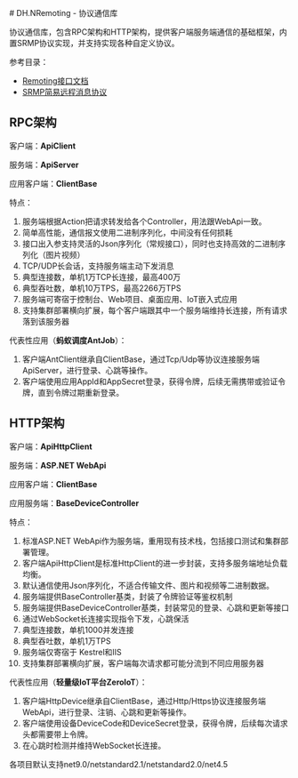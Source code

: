 ﻿﻿# DH.NRemoting - 协议通信库

协议通信库，包含RPC架构和HTTP架构，提供客户端服务端通信的基础框架，内置SRMP协议实现，并支持实现各种自定义协议。  



参考目录：

- [Remoting接口文档](Doc/RemotingApi.MD)
- [SRMP简易远程消息协议](Doc/SRMP.MD)



## RPC架构
客户端：**ApiClient**

服务端：**ApiServer**

应用客户端：**ClientBase**

特点：

1. 服务端根据Action把请求转发给各个Controller，用法跟WebApi一致。
2. 简单高性能，通信报文使用二进制序列化，中间没有任何损耗
3. 接口出入参支持灵活的Json序列化（常规接口），同时也支持高效的二进制序列化（图片视频）
4. TCP/UDP长会话，支持服务端主动下发消息
5. 典型连接数，单机1万TCP长连接，最高400万
6. 典型吞吐数，单机10万TPS，最高2266万TPS
7. 服务端可寄宿于控制台、Web项目、桌面应用、IoT嵌入式应用
8. 支持集群部署横向扩展，每个客户端跟其中一个服务端维持长连接，所有请求落到该服务器

代表性应用（**蚂蚁调度AntJob**）：

1. 客户端AntClient继承自ClientBase，通过Tcp/Udp等协议连接服务端ApiServer，进行登录、心跳等操作。
2. 客户端使用应用AppId和AppSecret登录，获得令牌，后续无需携带或验证令牌，直到令牌过期重新登录。




## HTTP架构
客户端：**ApiHttpClient**

服务端：**ASP.NET WebApi**

应用客户端：**ClientBase**

应用服务端：**BaseDeviceController**

特点：

1. 标准ASP.NET WebApi作为服务端，重用现有技术栈，包括接口测试和集群部署管理。
2. 客户端ApiHttpClient是标准HttpClient的进一步封装，支持多服务端地址负载均衡。
3. 默认通信使用Json序列化，不适合传输文件、图片和视频等二进制数据。
4. 服务端提供BaseController基类，封装了令牌验证等鉴权机制
5. 服务端提供BaseDeviceController基类，封装常见的登录、心跳和更新等接口
6. 通过WebSocket长连接实现指令下发，心跳保活
7. 典型连接数，单机1000并发连接
8. 典型吞吐数，单机1万TPS
9. 服务端仅寄宿于 Kestrel和IIS
10. 支持集群部署横向扩展，客户端每次请求都可能分流到不同应用服务器

代表性应用（**轻量级IoT平台ZeroIoT**）：

1. 客户端HttpDevice继承自ClientBase，通过Http/Https协议连接服务端WebApi，进行登录、注销、心跳和更新等操作。
2. 客户端使用设备DeviceCode和DeviceSecret登录，获得令牌，后续每次请求头都需要带上令牌。
3. 在心跳时检测并维持WebSocket长连接。

各项目默认支持net9.0/netstandard2.1/netstandard2.0/net4.5